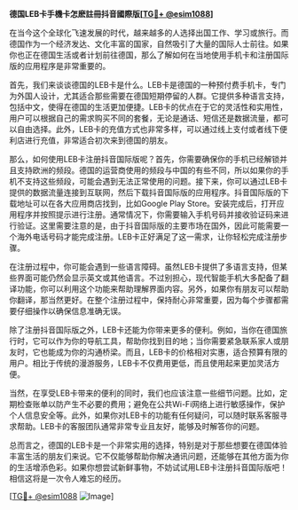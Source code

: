 **德国LEB卡手機卡怎麽註冊抖音國際版[[TG💪+ @esim1088](https://t.me/s/esim1088)]**

在当今这个全球化飞速发展的时代，越来越多的人选择出国工作、学习或旅行。而德国作为一个经济发达、文化丰富的国家，自然吸引了大量的国际人士前往。如果你也正在德国生活或者计划前往德国，那么了解如何在当地使用手机卡和注册国际版的应用程序是非常重要的。

首先，我们来谈谈德国的LEB卡是什么。LEB卡是德国的一种预付费手机卡，专门为外国人设计，尤其适合那些需要在德国短期停留的人群。它提供多种语言支持，包括中文，使得在德国的生活更加便捷。LEB卡的优点在于它的灵活性和实用性，用户可以根据自己的需求购买不同的套餐，无论是通话、短信还是数据流量，都可以自由选择。此外，LEB卡的充值方式也非常多样，可以通过线上支付或者线下便利店进行充值，非常适合初次来到德国的朋友。

那么，如何使用LEB卡注册抖音国际版呢？首先，你需要确保你的手机已经解锁并且支持欧洲的频段。德国的运营商使用的频段与中国的有些不同，所以如果你的手机不支持这些频段，可能会遇到无法正常使用的问题。接下来，你可以通过LEB卡提供的数据流量连接到互联网，然后下载抖音国际版的应用程序。抖音国际版的下载地址可以在各大应用商店找到，比如Google Play Store。安装完成后，打开应用程序并按照提示进行注册。通常情况下，你需要输入手机号码并接收验证码来进行验证。这里需要注意的是，由于抖音国际版的主要市场在国外，因此可能需要一个海外电话号码才能完成注册。LEB卡正好满足了这一需求，让你轻松完成注册步骤。

在注册过程中，你可能会遇到一些语言障碍。虽然LEB卡提供了多语言支持，但某些界面可能仍然会显示英文或其他语言。不过别担心，现代智能手机大多配备了翻译功能，你可以利用这个功能来帮助理解界面内容。另外，如果你有朋友可以帮助你翻译，那当然更好。在整个注册过程中，保持耐心非常重要，因为每个步骤都需要仔细操作以确保信息准确无误。

除了注册抖音国际版之外，LEB卡还能为你带来更多的便利。例如，当你在德国旅行时，它可以作为你的导航工具，帮助你找到目的地；当你需要紧急联系家人或朋友时，它也能成为你的沟通桥梁。而且，LEB卡的价格相对实惠，适合预算有限的用户。相比于传统的漫游服务，LEB卡不仅费用更低，而且使用起来更加灵活方便。

当然，在享受LEB卡带来的便利的同时，我们也应该注意一些细节问题。比如，定期检查账单以防产生不必要的费用；避免在公共Wi-Fi网络上进行敏感操作，保护个人信息安全等。此外，如果你对LEB卡的功能有任何疑问，可以随时联系客服寻求帮助。LEB卡的客服团队通常非常专业且友好，能够及时解答你的问题。

总而言之，德国的LEB卡是一个非常实用的选择，特别是对于那些想要在德国体验丰富生活的朋友们来说。它不仅能够帮助你解决通讯问题，还能够在其他方面为你的生活增添色彩。如果你想尝试新鲜事物，不妨试试用LEB卡注册抖音国际版吧！相信这将是一次令人难忘的经历。

[[TG💪+ @esim1088](https://t.me/s/esim1088) ![Image](https://i.postimg.cc/4NQfJmqS/Snipaste-2025-05-13-00-14-12.png)]